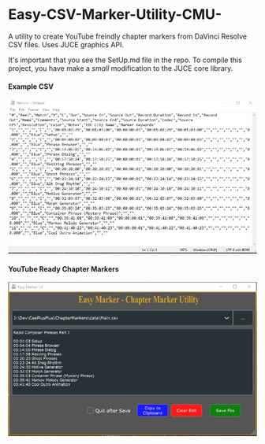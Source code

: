 # Easy-CSV-Marker-Utility-CMU-
A utility to create YouTube freindly chapter markers from DaVinci Resolve CSV files.  Uses JUCE graphics API.

It's important that you see the SetUp.md file in the repo.  To compile this 
project, you have make a *small* modification to the JUCE core library.



#### Example CSV
![Note Pad Screen Shot](NotePadScreenShot.jpg)

#### YouTube Ready Chapter Markers
![Easy Marker Screen Shot](EasyMarkerScreenShot.jpg)


